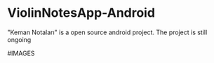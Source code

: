 # ViolinNotesApp-Android
"Keman Notaları" is a open source android project. 
The project is still ongoing

#IMAGES



